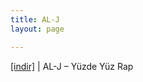 ```yaml
---
title: AL-J
layout: page

---
```

<a href="https://cloud.mail.ru/public/016180062049/AL-J%20-%20Y%C3%BCzde%20Y%C3%BCz%20Rap" target="_blank">[indir]</a>   |   AL-J &#8211; Yüzde Yüz Rap